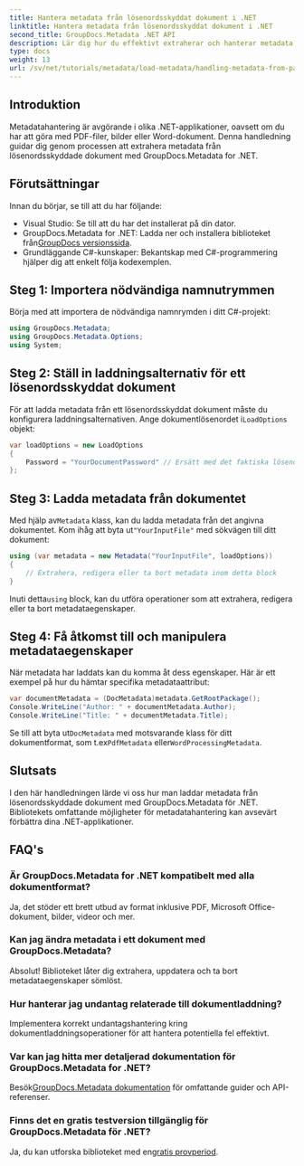 ```yaml
---
title: Hantera metadata från lösenordsskyddat dokument i .NET
linktitle: Hantera metadata från lösenordsskyddat dokument i .NET
second_title: GroupDocs.Metadata .NET API
description: Lär dig hur du effektivt extraherar och hanterar metadata från lösenordsskyddade dokument med GroupDocs.Metadata för .NET. Denna omfattande handledning täcker viktiga steg, inklusive att ställa in laddningsalternativ, komma åt metadataegenskaper.
type: docs
weight: 13
url: /sv/net/tutorials/metadata/load-metadata/handling-metadata-from-password-protected-document/
---
```

## Introduktion

Metadatahantering är avgörande i olika .NET-applikationer, oavsett om du har att göra med PDF-filer, bilder eller Word-dokument. Denna handledning guidar dig genom processen att extrahera metadata från lösenordsskyddade dokument med GroupDocs.Metadata for .NET.

## Förutsättningar

Innan du börjar, se till att du har följande:

- Visual Studio: Se till att du har det installerat på din dator.
-  GroupDocs.Metadata for .NET: Ladda ner och installera biblioteket från[GroupDocs versionssida](https://releases.groupdocs.com/metadata/net/).
- Grundläggande C#-kunskaper: Bekantskap med C#-programmering hjälper dig att enkelt följa kodexemplen.

## Steg 1: Importera nödvändiga namnutrymmen

Börja med att importera de nödvändiga namnrymden i ditt C#-projekt:

```csharp
using GroupDocs.Metadata;
using GroupDocs.Metadata.Options;
using System;
```

## Steg 2: Ställ in laddningsalternativ för ett lösenordsskyddat dokument

 För att ladda metadata från ett lösenordsskyddat dokument måste du konfigurera laddningsalternativen. Ange dokumentlösenordet i`LoadOptions` objekt:

```csharp
var loadOptions = new LoadOptions
{
    Password = "YourDocumentPassword" // Ersätt med det faktiska lösenordet
};
```

## Steg 3: Ladda metadata från dokumentet

 Med hjälp av`Metadata` klass, kan du ladda metadata från det angivna dokumentet. Kom ihåg att byta ut`"YourInputFile"` med sökvägen till ditt dokument:

```csharp
using (var metadata = new Metadata("YourInputFile", loadOptions))
{
    // Extrahera, redigera eller ta bort metadata inom detta block
}
```

 Inuti detta`using` block, kan du utföra operationer som att extrahera, redigera eller ta bort metadataegenskaper.

## Steg 4: Få åtkomst till och manipulera metadataegenskaper

När metadata har laddats kan du komma åt dess egenskaper. Här är ett exempel på hur du hämtar specifika metadataattribut:

```csharp
var documentMetadata = (DocMetadata)metadata.GetRootPackage();
Console.WriteLine("Author: " + documentMetadata.Author);
Console.WriteLine("Title: " + documentMetadata.Title);
```

 Se till att byta ut`DocMetadata` med motsvarande klass för ditt dokumentformat, som t.ex`PdfMetadata` eller`WordProcessingMetadata`.

## Slutsats

I den här handledningen lärde vi oss hur man laddar metadata från lösenordsskyddade dokument med GroupDocs.Metadata för .NET. Bibliotekets omfattande möjligheter för metadatahantering kan avsevärt förbättra dina .NET-applikationer.

## FAQ's

### Är GroupDocs.Metadata for .NET kompatibelt med alla dokumentformat?
Ja, det stöder ett brett utbud av format inklusive PDF, Microsoft Office-dokument, bilder, videor och mer.

### Kan jag ändra metadata i ett dokument med GroupDocs.Metadata?
Absolut! Biblioteket låter dig extrahera, uppdatera och ta bort metadataegenskaper sömlöst.

### Hur hanterar jag undantag relaterade till dokumentladdning?
Implementera korrekt undantagshantering kring dokumentladdningsoperationer för att hantera potentiella fel effektivt.

### Var kan jag hitta mer detaljerad dokumentation för GroupDocs.Metadata for .NET?
 Besök[GroupDocs.Metadata dokumentation](https://reference.groupdocs.com/metadata/net/) för omfattande guider och API-referenser.

### Finns det en gratis testversion tillgänglig för GroupDocs.Metadata för .NET?
 Ja, du kan utforska biblioteket med en[gratis provperiod](https://releases.groupdocs.com/).